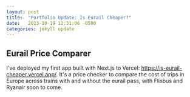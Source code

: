 ```yaml
---
layout: post
title:  "Portfolio Update: Is Eurail Cheaper?"
date:   2023-10-19 12:31:06 -0500
categories: jekyll update
---
```


## Eurail Price Comparer

I've deployed my first app built with Next.js to Vercel: https://is-eurail-cheaper.vercel.app/. It's a price checker to compare the cost of trips in Europe across trains with and without the eurail pass, with Flixbus and Ryanair soon to come.